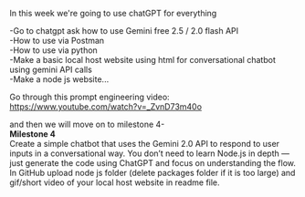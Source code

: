 In this week we're going to use chatGPT for everything 

-Go to chatgpt ask how to use Gemini free 2.5 / 2.0 flash API   
-How to use via Postman  
-How to use via python  
-Make a basic local host website using html for conversational chatbot using gemini API calls  
-Make a node js website...  

Go through this prompt engineering video:  
https://www.youtube.com/watch?v=_ZvnD73m40o

and then we will move on to milestone 4-  
**Milestone 4**  
 Create a simple chatbot that uses the Gemini 2.0 API to respond to user inputs in a conversational way. You don’t need to learn Node.js in depth — just generate the code using ChatGPT and focus on understanding the flow.
In GitHub upload node js folder (delete packages folder if it is too large) and gif/short video of your local host website in readme file.
